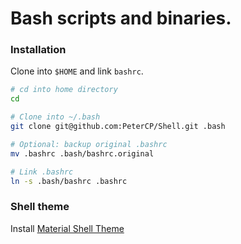 # Bash scripts and binaries.

### Installation

Clone into `$HOME` and link `bashrc`.

```bash
# cd into home directory
cd

# Clone into ~/.bash
git clone git@github.com:PeterCP/Shell.git .bash

# Optional: backup original .bashrc
mv .bashrc .bash/bashrc.original

# Link .bashrc
ln -s .bash/bashrc .bashrc
```

### Shell theme

Install [Material Shell Theme](https://github.com/carloscuesta/materialshell)
